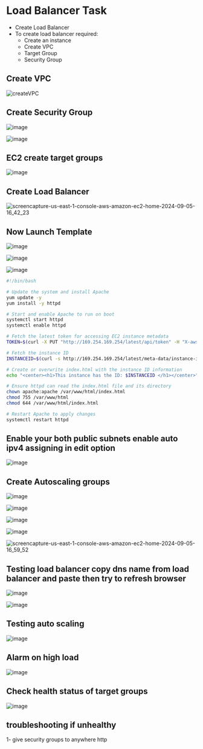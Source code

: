 # Load Balancer Task
- Create Load Balancer
- To create load balancer required:
  - Create an instance
  - Create VPC
  - Target Group
  - Security Group

## Create VPC
![createVPC](https://github.com/user-attachments/assets/31a7f848-e0a0-48d8-8653-ff6e407e1fa9)

## Create Security Group

![image](https://github.com/user-attachments/assets/a8a93918-3df5-448f-8b6b-07c0f3bc5e9c)

![image](https://github.com/user-attachments/assets/b7f15dee-c33b-4caa-b383-afebc495d9c6)

## EC2 create target groups
![image](https://github.com/user-attachments/assets/f996827c-6347-4cb2-86ad-ca4b63474c1e)

## Create Load Balancer

![screencapture-us-east-1-console-aws-amazon-ec2-home-2024-09-05-16_42_23](https://github.com/user-attachments/assets/694ecb33-f84c-4c8a-b56a-3db2fa46ec9b)

## Now Launch Template
![image](https://github.com/user-attachments/assets/f1bf8d86-8f74-458b-8fa2-6c8fb45a5172)

![image](https://github.com/user-attachments/assets/0246a4a3-7732-4cd3-a9ac-38bf3b7d0803)

![image](https://github.com/user-attachments/assets/c9f6eccb-415e-49af-9b4b-0ba1c114ef35)

```bash
#!/bin/bash

# Update the system and install Apache
yum update -y
yum install -y httpd

# Start and enable Apache to run on boot
systemctl start httpd
systemctl enable httpd

# Fetch the latest token for accessing EC2 instance metadata
TOKEN=$(curl -X PUT "http://169.254.169.254/latest/api/token" -H "X-aws-ec2-metadata-token-ttl-seconds: 21600")

# Fetch the instance ID
INSTANCEID=$(curl -s http://169.254.169.254/latest/meta-data/instance-id -H "X-aws-ec2-metadata-token: $TOKEN")

# Create or overwrite index.html with the instance ID information
echo "<center><h1>This instance has the ID: $INSTANCEID </h1></center>" > /var/www/html/index.html

# Ensure httpd can read the index.html file and its directory
chown apache:apache /var/www/html/index.html
chmod 755 /var/www/html
chmod 644 /var/www/html/index.html

# Restart Apache to apply changes
systemctl restart httpd
```

## Enable your both public subnets enable auto ipv4 assigning in edit option
![image](https://github.com/user-attachments/assets/bf8d8dfa-b65f-48f7-b624-5b3726faae4c)

## Create Autoscaling groups

![image](https://github.com/user-attachments/assets/0eec6fe2-adc8-4884-9b98-bf0fbbe54b32)

![image](https://github.com/user-attachments/assets/4a9933bc-74b9-433b-8eae-90e712b7ae5f)

![image](https://github.com/user-attachments/assets/88862501-b3cb-403b-9ff4-9384b3039374)

![image](https://github.com/user-attachments/assets/9cbc6dee-af59-4603-890c-07039e8fe6fb)

![screencapture-us-east-1-console-aws-amazon-ec2-home-2024-09-05-16_59_52](https://github.com/user-attachments/assets/8603f3b7-d334-49dc-af38-c5287d7a47ea)

## Testing load balancer copy dns name from load balancer and paste then try to refresh browser
![image](https://github.com/user-attachments/assets/2b78ae41-e2db-4adc-a18f-3b2df7e99cb8)

![image](https://github.com/user-attachments/assets/b5f4ebfb-fd03-4e94-9fad-c07932144a33)

## Testing auto scaling
![image](https://github.com/user-attachments/assets/a8059c73-6f1b-40c3-b635-e904015a9ac5)

## Alarm on high load
![image](https://github.com/user-attachments/assets/214f0bde-5ecf-49a1-ac70-14b4f0e098a5)




## Check health status of target groups
![image](https://github.com/user-attachments/assets/be2ee9de-8ed5-41dc-b139-7543f978a055)

## troubleshooting if unhealthy
1- give security groups to anywhere http

